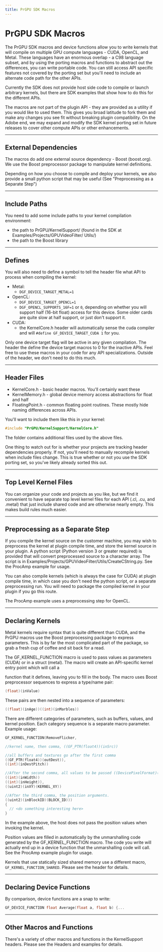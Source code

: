 ```yaml
---
title: PrGPU SDK Macros
---
```

# PrGPU SDK Macros

The PrGPU SDK macros and device functions allow you to write kernels that will compile on multiple GPU compute languages - CUDA, OpenCL, and Metal. These languages have an enormous overlap - a C98 language subset, and by using the porting macros and functions to abstract out the differences, you can write portable code. You can still access API specific features not covered by the porting set but you'll need to include an alternate code path for the other APIs.

Currently the SDK does not provide host side code to compile or launch arbitrary kernels, but there are SDK examples that show how to do this for the different APIs.

The macros are not part of the plugin API - they are provided as a utility if you would like to used them. This gives you broad latitude to fork them and make any changes you see fit without breaking plugin compatibility. On the Adobe end, we may expand and modify the SDK kernel porting set in future releases to cover other compute APIs or other enhancements.

---

## External Dependencies

The macros do add one external source dependency - Boost (boost.org). We use the Boost preprocessor package to manipulate kernel definitions.

Depending on how you choose to compile and deploy your kernels, we also provide a small python script that may be useful (See "Preprocessing as a Separate Step")

---

## Include Paths

You need to add some include paths to your kernel compilation environment:

- the path to PrGPU/KernelSupport/ (found in the SDK at Examples/Projects/GPUVideoFilter/ Utils/)
- the path to the Boost library

---

## Defines

You will also need to define a symbol to tell the header file what API to process when compiling the kernel:

- Metal:
    - `DGF_DEVICE_TARGET_METAL=1`
- OpenCL:
    - `DGF_DEVICE_TARGET_OPENCL=1`
    - `DGF_OPENCL_SUPPORTS_16F=1` or `0`, depending on whether you will support half (16-bit float) access for this device. Some older cards are quite slow at half support, or just don't support it.
- CUDA:
    - the KernelCore.h header will automatically sense the cuda compiler and will `#define GF_DEVICE_TARGET_CUDA 1` for you.

Only one device target flag will be active in any given compilation. The header the define the device target macros to 0 for the inactive APIs. Feel free to use these macros in your code for any API specializations. Outside of the header, we don't need to do this much.

---

## Header Files

- KernelCore.h - basic header macros. You'll certainly want these
- KernelMemory.h - global device memory access abstractions for float and half
- FloatingPoint.h - common floating point routines. These mostly hide naming differences across APIs.

You'll want to include them like this in your kernel:

```cpp
#include "PrGPU/KernelSupport/KernelCore.h"
```

The folder contains additional files used by the above files.

One thing to watch out for is whether your projects are tracking header dependencies properly. If not, you'll need to manually recompile kernels when include files change. This is true whether or not you use the SDK porting set, so you've likely already sorted this out.

---

## Top Level Kernel Files

You can organize your code and projects as you like, but we find it convenient to have separate top level kernel files for each API (.cl, .cu, and .metal) that just include shared code and are otherwise nearly empty. This makes build rules much easier.

---

## Preprocessing as a Separate Step

If you compile the kernel source on the customer machine, you may wish to preprocess the kernel at plugin compile time, and store the kernel source in your plugin. A python script (Python version 3 or greater required) is provided that will convert preprocessed source to a character array. The script is in Examples/Projects/GPUVideoFilter/Utils/CreateCString.py. See the ProcAmp example for usage.

You can also compile kernels (which is always the case for CUDA) at plugin compile time, in which case you don't need the python script, or a separate preprocessing run. You will need to package the compiled kernel in your plugin if you go this route.

The ProcAmp example uses a preprocessing step for OpenCL.

---

## Declaring Kernels

Metal kernels require syntax that is quite different than CUDA, and the PrGPU macros use the Boost preprocessing package to express parameters. This is by far the most complicated part of the package, so grab a fresh cup of coffee and sit back for a read.

The GF_KERNEL_FUNCTION macro is used to pass values as parameters (CUDA) or in a struct (metal). The macro will create an API-specific kernel entry point which will call a

function that it defines, leaving you to fill in the body. The macro uses Boost preprocessor sequences to express a type/name pair:

```cpp
(float)(inValue)
```

These pairs are then nested into a sequence of parameters:

```cpp
((float)(inAge))((int)(inMarbles))
```

There are different categories of parameters, such as buffers, values, and kernel position. Each category sequence is a separate macro parameter. Example usage:

```cpp
GF_KERNEL_FUNCTION(RemoveFlicker,

//kernel name, then comma, ((GF_PTR(float4))(inSrc))

//all buffers and textures go after the first comma
((GF_PTR(float4))(outDest)),
((int)(inDestPitch))

//After the second comma, all values to be passed ((DevicePixelFormat)(inDeviceFormat))
((int)(inWidth))
((int)(inHeight)),
((uint2)(inXY)(KERNEL_XY))

//After the third comma, the position arguments.
((uint2)(inBlockID)(BLOCK_ID)))
{
  // <do something interesting here>
}
```

In the example above, the host does not pass the position values when invoking the kernel.

Position values are filled in automatically by the unmarshalling code generated by the GF_KERNEL_FUNCTION macro. The code you write will actually end up in a device function that the unmarshalling code will call. See the ProcAmp example plugin for usage.

Kernels that use statically sized shared memory use a different macro, `GF_KERNEL_FUNCTION_SHARED`. Please see the header for details.

---

## Declaring Device Functions

By comparison, device functions are a snap to write:

```cpp
GF_DEVICE_FUNCTION float Average(float a, float b) {...
```

---

## Other Macros and Functions

There's a variety of other macros and functions in the KernelSupport headers. Please see the Headers and examples for details.
